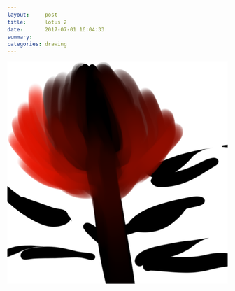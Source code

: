 ```yaml
---
layout:     post
title:      lotus 2
date:       2017-07-01 16:04:33
summary:    
categories: drawing
---
```

![lotus 2](/images/diary/lotus-2.png ".")
